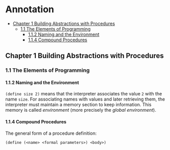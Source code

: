 # Annotation

<!-- TOC depthFrom:2 depthTo:6 withLinks:1 updateOnSave:1 orderedList:0 -->

- [Chapter 1 Building Abstractions with Procedures](#chapter-1-building-abstractions-with-procedures)
	- [1.1 The Elements of Programming](#11-the-elements-of-programming)
		- [1.1.2 Naming and the Environment](#112-naming-and-the-environment)
		- [1.1.4 Compound Procedures](#114-compound-procedures)

<!-- /TOC -->

## Chapter 1 Building Abstractions with Procedures

### 1.1 The Elements of Programming

#### 1.1.2 Naming and the Environment

`(define size 2)` means that the interpreter associates the value `2` with the name `size`. For associating names with values and later retrieving them, the interpreter must maintain a memory section to keep information. This memory is called *environment* (more precisely the *global environment*).

#### 1.1.4 Compound Procedures

The general form of a procedure definition:

```scheme
(define (<name> <formal parameters>) <body>)
```
